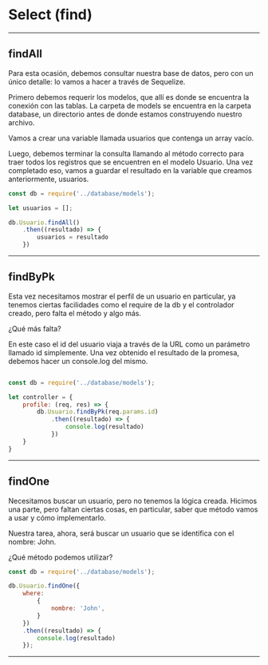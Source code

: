 # Select (find)

---

## findAll

﻿Para esta ocasión, debemos consultar nuestra base de datos, pero con un único detalle: lo vamos a hacer a través de Sequelize.

Primero debemos requerir los modelos, que allí es donde se encuentra la conexión con las tablas. La carpeta de models se encuentra en la carpeta database, un directorio antes de donde estamos construyendo nuestro archivo.

Vamos a crear una variable llamada usuarios que contenga un array vacío.

Luego, debemos terminar la consulta llamando al método correcto para traer todos los registros que se encuentren en el modelo Usuario. Una vez completado eso, vamos a guardar el resultado en la variable que creamos anteriormente, usuarios.

``` js
const db = require('../database/models');

let usuarios = [];

db.Usuario.findAll()
    .then((resultado) => {
        usuarios = resultado
    })
```

---

## findByPk

Esta vez necesitamos mostrar el perfil de un usuario en particular, ya tenemos ciertas facilidades como el require de la db y el controlador creado, pero falta el método y algo más. 

¿Qué más falta?

En este caso el id del usuario viaja a través de la URL como un parámetro llamado id simplemente. Una vez obtenido el resultado de la promesa, debemos hacer un console.log del mismo.

``` js

const db = require('../database/models');

let controller = {
    profile: (req, res) => {
        db.Usuario.findByPk(req.params.id)
            .then((resultado) => {
                console.log(resultado)
            })
    }
}

```

---

## findOne
Necesitamos buscar un usuario, pero no tenemos la lógica creada. Hicimos una parte, pero faltan ciertas cosas, en particular, saber que método vamos a usar y cómo implementarlo.

Nuestra tarea, ahora, será buscar un usuario que se identifica con el nombre: John.

¿Qué método podemos utilizar?

``` js
const db = require('../database/models');

db.Usuario.findOne({
    where:
        {
            nombre: 'John',
        }
    })
    .then((resultado) => {
        console.log(resultado)
    });
```

---